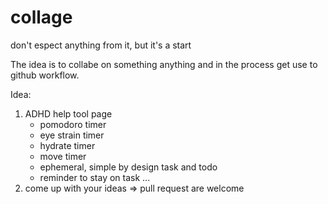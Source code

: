 # collage
don't espect anything from it, but it's a start

The idea is to collabe on something anything and in the process get use to github workflow.

Idea: 
1. ADHD help tool page
    - pomodoro timer
    - eye strain timer
    - hydrate timer
    - move timer
    - ephemeral, simple by design task and todo 
    - reminder to stay on task
    ...
2. come up with your ideas => pull request are welcome
